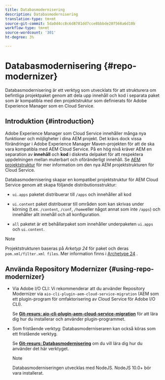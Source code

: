 ```yaml
---
title: Databasmodernisering
description: Databasmodernisering
translation-type: tm+mt
source-git-commit: 5da0d4cc8c6d8781dd7cce8bbbde207568a6d10b
workflow-type: tm+mt
source-wordcount: '301'
ht-degree: 3%

---
```



# Databasmodernisering {#repo-modernizer}

Databasmodernisering är ett verktyg som utvecklats för att strukturera om befintliga projektpaket genom att dela upp innehåll och kod i separata paket som är kompatibla med den projektstruktur som definierats för Adobe Experience Manager som en Cloud Service.

## Introduktion {#introduction}

Adobe Experience Manager som Cloud Service innehåller många nya funktioner och möjligheter i dina AEM projekt. Det krävs dock vissa förändringar i Adobe Experience Manager Maven-projekten för att de ska vara kompatibla med AEM Cloud Service. På en hög nivå kräver AEM en separation av **innehåll** och **kod** i diskreta delpaket för att respektera uppdelningen mellan muterbart och oföränderligt innehåll. Se [AEM projektstruktur](https://docs.adobe.com/content/help/en/experience-manager-cloud-service/implementing/developing/aem-project-content-package-structure.html) för mer information om den nya AEM projektstrukturen för Cloud Service.

Databasmodernisering skapar en kompatibel projektstruktur för AEM Cloud Service genom att skapa följande distributionsstruktur:

* `ui.apps` paketet distribuerar till `/apps` och innehåller all kod

* `ui.content` paket distribuerar till områden som kan skrivas under körning (t.ex. `/content`, `/conf`, `/home`eller något annat som inte `/apps`) och innehåller allt innehåll och all konfiguration.

* `all` paketet är ett behållarpaket som innehåller underpaketen `ui.apps` och `ui.content`.

>[!NOTE]
>Projektstrukturen baseras på *Arketyp 24* för paket och deras `pom.xml/filter.xml files`. Mer information finns i [Archetype 24](https://github.com/adobe/aem-project-archetype) .

## Använda Repository Modernizer {#using-repo-modernizer}

* Via Adobe I/O CLI: Vi rekommenderar att du använder Repository Modernizer via `aio-cli-plugin-aem-cloud-service-migration` (AEM som ett plugin-program för omfaktorisering av Cloud Service för Adobe I/O CLI).

   Se **[Git-resurs: aio-cli-plugin-aem-cloud-service-migration](https://github.com/adobe/aio-cli-plugin-aem-cloud-service-migration#introduction)** för att lära dig hur du installerar och använder plugin-programmet.

* Som fristående verktyg: Databasmoderniseraren kan också köras som ett fristående verktyg.

   Se **[Git-resurs: Databasmodernisering](https://github.com/adobe/aem-cloud-service-source-migration/tree/master/packages/repository-modernizer)** om du vill lära dig hur du använder det här verktyget.

   >[!NOTE]
   >
   >Databasmoderniseringen utvecklas med NodeJS. NodeJS 10.0+ bör vara installerat.
